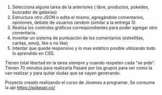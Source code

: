 1. Selecciona alguna tarea de la anteriores ( libre, productos, pokedex, buscador de galaxias)
2. Estructura otro JSON o edita el mismo, agregándole comentarios, opiniones, debate de usuarios random (similar a la entrega 3)
3. Realiza los controles gráficos correspondientes para poder agregar otro comentario.
4. Inventar un sistema de puntuación de los comentarios (estrellitas, caritas, emoji, like o no like)
5. Intentar que quede responsivo y lo mas estético posible utilizando todo lo aprendido en CSS.

Tienen total libertad en la tarea siempre y cuando respeten cada "se pide".
Tienen 70 minutos para realizarla
Pasaré por los grupos para ver como la van realizar y para quitar dudas que se vayan generando.

Proyecto creado realizando el curso de Jovenes a programar.
Se consume la api https://pokeapi.co/
